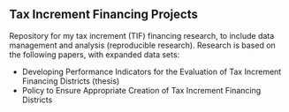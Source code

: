 ## Tax Increment Financing Projects
Repository for my tax increment (TIF) financing research, to include data management and analysis (reproducible research).  Research is based on the following papers, with expanded data sets:

* Developing Performance Indicators for the Evaluation of Tax Increment Financing Districts (thesis)
* Policy to Ensure Appropriate Creation of Tax Increment Financing Districts

